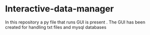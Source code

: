 # Interactive-data-manager
In this repository a py file that runs GUI  is present . The GUI has been created for handling txt files and mysql databases 
